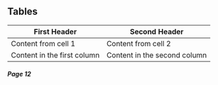 Tables
---
First Header | Second Header
------------ | -------------
Content from cell 1 | Content from cell 2
Content in the first column | Content in the second column
###### **Page 12**
